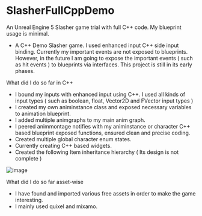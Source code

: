 # SlasherFullCppDemo
An Unreal Engine 5 Slasher game trial with full C++ code. My blueprint usage is minimal.


- A C++ Demo Slasher game. I used enhanced input C++ side input binding. Currently my important events are not exposed to blueprints. However, in the future I am going to expose the important events ( such as hit events ) to blueprints via interfaces. This project is still in its early phases.

What did I do so far in C++ 
- I bound my inputs with enhanced input using C++. I used all kinds of input types ( such as boolean, float, Vector2D and FVector input types )
- I created my own animinstance class and exposed necessary variables to animation blueprint.
- I added multiple animgraphs to my main anim graph.
- I peered animmontage notifies with my animinstance or character C++ based blueprint exposed functions, ensured clean and precise coding.
- Created multiple global character enum states.
- Currently creating C++ based widgets.
- Created the following Item inheritance hierarchy ( Its design is not complete )

![image](https://github.com/KaanSamet/SlasherFullCppDemo/assets/94367236/0d7a07f4-6be9-49e1-adae-1ea5da984418)

What did I do so far asset-wise

- I have found and imported various free assets in order to make the game interesting.
- I mainly used quixel and mixamo.



